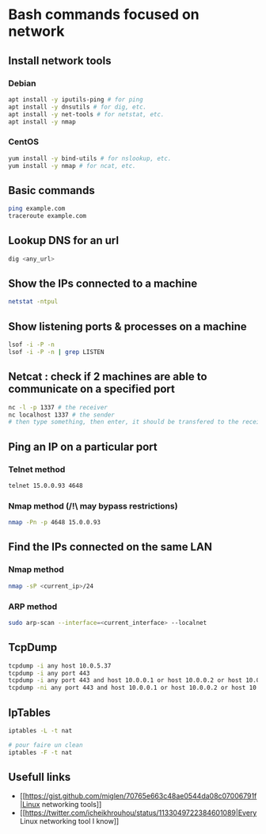 # Bash commands focused on network

## Install network tools
### Debian
```bash
apt install -y iputils-ping # for ping
apt install -y dnsutils # for dig, etc.
apt install -y net-tools # for netstat, etc.
apt install -y nmap
```

### CentOS
```bash
yum install -y bind-utils # for nslookup, etc.
yum install -y nmap # for ncat, etc.
```

## Basic commands
```bash
ping example.com
traceroute example.com
```

## Lookup DNS for an url
```bash
dig <any_url>
```

## Show the IPs connected to a machine
```bash
netstat -ntpul
```


## Show listening ports & processes on a machine
```bash
lsof -i -P -n
lsof -i -P -n | grep LISTEN
```

## Netcat : check if 2 machines are able to communicate on a specified port
```bash
nc -l -p 1337 # the receiver
nc localhost 1337 # the sender
# then type something, then enter, it should be transfered to the receiver
```


## Ping an IP on a particular port
### Telnet method
```bash
telnet 15.0.0.93 4648
```

### Nmap method (/!\ may bypass restrictions)
```bash
nmap -Pn -p 4648 15.0.0.93
```

## Find the IPs connected on the same LAN
### Nmap method
```bash
nmap -sP <current_ip>/24
```
### ARP method
```bash
sudo arp-scan --interface=<current_interface> --localnet
```

## TcpDump

```bash
tcpdump -i any host 10.0.5.37
tcpdump -i any port 443
tcpdump -i any port 443 and host 10.0.0.1 or host 10.0.0.2 or host 10.0.0.3
tcpdump -ni any port 443 and host 10.0.0.1 or host 10.0.0.2 or host 10.0.0.3
```

## IpTables

```bash
iptables -L -t nat

# pour faire un clean
iptables -F -t nat
```

## Usefull links
  * [[https://gist.github.com/miglen/70765e663c48ae0544da08c07006791f|Linux networking tools]]
  * [[https://twitter.com/icheikhrouhou/status/1133049722384601089|Every Linux networking tool I know]]
